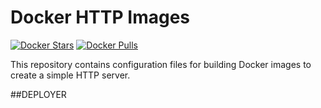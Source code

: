 # Docker HTTP Images
[![Docker Stars](https://img.shields.io/docker/stars/deployerpt/http.svg)](https://registry.hub.docker.com/u/deployerpt/http)
[![Docker Pulls](https://img.shields.io/docker/pulls/deployerpt/http.svg)](https://registry.hub.docker.com/u/deployerpt/http)

This repository contains configuration files for building Docker images to create a simple HTTP server.

##DEPLOYER

